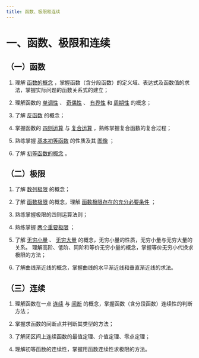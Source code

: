 ```yaml
---
title: 函数、极限和连续
---
```


# 一、函数、极限和连续

## （一）函数

01. 理解 [函数的概念](./01-映射与函数.md) ，掌握函数（含分段函数）的定义域、表达式及函数值的求法，掌握实际问题的函数关系式的建立；

02. 理解函数的 [单调性](./01-映射与函数.md#函数的单调性) 、
    [奇偶性](./01-映射与函数.md#函数的奇偶性) 、
    [有界性](./01-映射与函数.md#函数的有界性) 和
    [周期性](./01-映射与函数.md#函数的周期性) 的概念；

03. 了解 [反函数](./01-映射与函数.md#反函数) 的概念；

04. 掌握函数的 [四则运算](./01-映射与函数.md#函数的运算) 与
    [复合运算](./01-映射与函数.md#复合函数) ，熟练掌握复合函数的复合过程；

05. 熟练掌握 [基本初等函数](./01-映射与函数.md#初等函数) 的性质及其
    [图像](../97-基本初等函数的图形/README.md) ；

06. 了解 [初等函数的概念](./01-映射与函数.md#初等函数) 。

## （二）极限

01. 了解 [数列极限](./02-数列的极限.md) 的概念；

02. 了解 [函数极限](./03-函数的极限.md) 的概念，理解
    [函数极限存在的充分必要条件](./03-函数的极限.md#函数极限存在的充分必要条件) ；

03. 熟练掌握极限的四则运算法则；

04. 熟练掌握 [两个重要极限](./06-极限存在准则-两个重要极限.md#两个重要极限) ；

05. 了解 [无穷小量](./04-无穷小与无穷大.md#无穷小) 、
    [无穷大量](./04-无穷小与无穷大.md#无穷大) 的概念，无穷小量的性质，无穷小量与无穷大量的关系。
    理解高阶、低阶、同阶和等价无穷小量的概念，掌握等价无穷小代换求极限的方法；

06. 了解曲线渐近线的概念，掌握曲线的水平渐近线和垂直渐近线的求法。

## （三）连续

01. 理解函数在一点 [连续](./08-函数的连续性与间断点.md#函数的连续性定义)
    与 [间断](./08-函数的连续性与间断点.md#函数的间断点) 的概念，掌握函数（含分段函数）连续性的判断方法；

02. 掌握求函数的间断点并判断其类型的方法；

03. 了解闭区间上连续函数的最值定理、介值定理、零点定理；

04. 理解初等函数的连续性，掌握用函数连续性求极限的方法。
